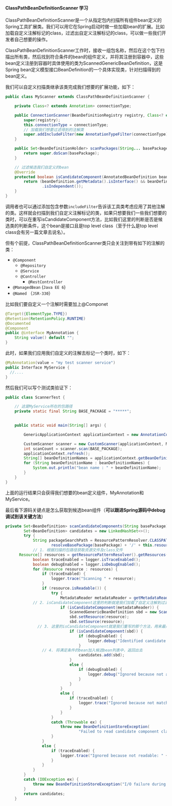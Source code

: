 #### ClassPathBeanDefinitionScanner 学习

ClassPathBeanDefinitionScanner是一个从指定包内扫描所有组件bean定义的Spring工具扩展类。我们可以用它在Spring启动时做一些加载bean的扩展。比如加载自定义注解标记的class，过滤出自定义注解标记的class，可以做一些我们开发者自己想要的操作。

ClassPathBeanDefinitionScanner工作时，接收一组包名称，然后在这个包下扫描出所有类，然后找到符合条件的bean的组件定义，并将其注册到容器中，这些bean定义注册到容器时具体使用的类为ScannedGenericBeanDefinition，这是Spring bean定义模型接口BeanDefinition的一个具体实现类，针对扫描得到的bean定义。

我们可以自定义扫描类继承该类完成我们想要的扩展功能，如下：

```java
public class MyScanner extends ClassPathBeanDefinitionScanner {

    private Class<? extends Annotation> connectionType;

    public ConnectionScanner(BeanDefinitionRegistry registry, Class<? extends Annotation> connectionType) {
        super(registry);
        this.connectionType = connectionType;
        // 加载我们想要过滤得到的注解类
        super.addIncludeFilter(new AnnotationTypeFilter(connectionType));
    }

    public Set<BeanDefinitionHolder> scanPackages(String... basePackage) {
        return super.doScan(basePackage);
    }

    // 过滤候选我们自定义的bean
    @Override
    protected boolean isCandidateComponent(AnnotatedBeanDefinition beanDefinition) {
        return (beanDefinition.getMetadata().isInterface() && beanDefinition.getMetadata()
                .isIndependent());
    }
}
```

调用者也可以通过添加包含参数`includeFilter`告诉该工具类考虑应用了其他注解的类。这样就会扫描到我们自定义注解标记的类，如果只想要我们一些我们想要的类时，可以在重写isCandidateComponent方法，比如我们这里的判断是否是候选类的判断条件，这个bean是接口且是top level class（至于什么是top level class会有另一篇文章去说名）。

但有个前提，ClassPathBeanDefinitionScanner类只会关注到带有如下的注解的类：

- `@Component`
  - `@Repository`
  - `@Service`
  - `@Controller`
    - `@RestController`
- `@ManagedBean` (`Java EE 6`)
- `@Named` （`JSR-330`）

比如我们要自定义一个注解时需要加上@Componet

```java
@Target({ElementType.TYPE})
@Retention(RetentionPolicy.RUNTIME)
@Documented
@Component
public @interface MyAnnotation {
    String value() default "";
}
```

此时，如果我们应用我们自定义的注解去标记一个类时，如下：

```Java
@MyAnnotation(value = "my test scanner service")
public Interface MyService {
  //....
}
```

然后我们可以写个测试类验证下：

```java
public class ScannerTest {

    // 这是MyService所在的包路径
    private static final String BASE_PACKAGE = "*****";

    
    public static void main(String[] args) {

        GenericApplicationContext applicationContext = new AnnotationConfigApplicationContext();

        CustomScanner scanner = new CustomScanner(applicationContext, MyAnnotation.class);
        int scanCount = scanner.scan(BASE_PACKAGE);
        applicationContext.refresh();
        String[] beanDefinitionNames = applicationContext.getBeanDefinitionNames();
        for (String beanDefinitionName : beanDefinitionNames) {
            System.out.println("bean name : " + beanDefinitionName);
        }
    }
}
```

上面的运行结果只会获得我们想要的bean定义组件，MyAnnotation和MyService。

最后看下源码关键点是怎么获取到候选bean组件（**可以跟进Spring源码中debug调试到该关键方法**）

```java
private Set<BeanDefinition> scanCandidateComponents(String basePackage) {
		Set<BeanDefinition> candidates = new LinkedHashSet<>();
		try {
			String packageSearchPath = ResourcePatternResolver.CLASSPATH_ALL_URL_PREFIX +
					resolveBasePackage(basePackage) + '/' + this.resourcePattern;
			// 1. 根据扫描的包路径获取资源文件及class文件
      Resource[] resources = getResourcePatternResolver().getResources(packageSearchPath);
			boolean traceEnabled = logger.isTraceEnabled();
			boolean debugEnabled = logger.isDebugEnabled();
			for (Resource resource : resources) {
				if (traceEnabled) {
					logger.trace("Scanning " + resource);
				}
				if (resource.isReadable()) {
					try {
						MetadataReader metadataReader = getMetadataReaderFactory().getMetadataReader(resource);
            // 2. isCandidateComponent这里的判断就是我们加载了自定义注解到过滤器地方
						if (isCandidateComponent(metadataReader)) {
							ScannedGenericBeanDefinition sbd = new ScannedGenericBeanDefinition(metadataReader);
							sbd.setResource(resource);
							sbd.setSource(resource);
              // 3. 这里的isCandidateComponent就是我们重写的那个方法，用来最后过滤bean组件
							if (isCandidateComponent(sbd)) {
								if (debugEnabled) {
									logger.debug("Identified candidate component class: " + resource);
								}
                // 4. 将满足条件的bean加入候选bean列表中，返回出去
								candidates.add(sbd);
							}
							else {
								if (debugEnabled) {
									logger.debug("Ignored because not a concrete top-level class: " + resource);
								}
							}
						}
						else {
							if (traceEnabled) {
								logger.trace("Ignored because not matching any filter: " + resource);
							}
						}
					}
					catch (Throwable ex) {
						throw new BeanDefinitionStoreException(
								"Failed to read candidate component class: " + resource, ex);
					}
				}
				else {
					if (traceEnabled) {
						logger.trace("Ignored because not readable: " + resource);
					}
				}
			}
		}
		catch (IOException ex) {
			throw new BeanDefinitionStoreException("I/O failure during classpath scanning", ex);
		}
		return candidates;
	}
```

